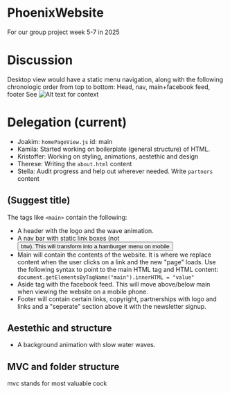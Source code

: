 # PhoenixWebsite
For our group project week 5-7 in 2025

# Discussion
Desktop view would have a static menu navigation, along with the following chronologic order from top to bottom: Head, nav, main+facebook feed, footer
See ![Alt text](image-link "Title") for context

# Delegation (current)
- Joakim: ``homePageView.js`` id: main
- Kamila: Started working on boilerplate (general structure) of HTML.
- Kristoffer: Working on styling, animations, aestethic and design
- Therese: Writing the ``about.html`` content
- Stella: Audit progress and help out wherever needed. Write ``partners`` content

## (Suggest title)
The tags like ``<main>`` contain the following:

- A header with the logo and the wave animation.
- A nav bar with static link boxes (not <button> btw). This will transform into a hamburger menu on mobile
- Main will contain the contents of the website. It is where we replace content when the user clicks on a link and the new "page" loads. Use the following syntax to point to the main HTML tag and HTML content: ```document.getElementsByTagName("main").innerHTML = "value"```
- Aside tag with the facebook feed. This will move above/below main when viewing the website on a mobile phone.
- Footer will contain certain links, copyright, partnerships with logo and links and a "seperate" section above it with the newsletter signup.

## Aestethic and structure

- A background animation with slow water waves. 

## MVC and folder structure
mvc stands for most valuable cock 

